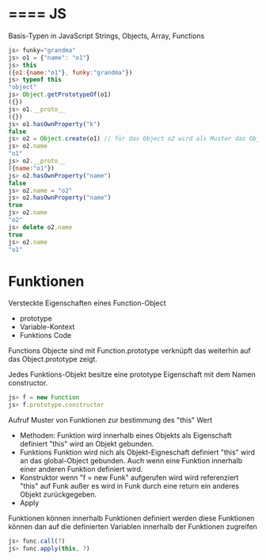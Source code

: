 ====
 JS
====

Basis-Typen in JavaScript Strings, Objects, Array, Functions

```javascript
js> funky="grandma"
js> o1 = {"name": "o1"}
js> this
({o1:{name:"o1"}, funky:"grandma"})
js> typeof this
"object"
js> Object.getPrototypeOf(o1)
({})
js> o1.__proto__
({})
js> o1.hasOwnProperty("k")
false
js> o2 = Object.create(o1) // für das Object o2 wird als Muster das Object o2 verwendet
js> o2.name
"o1"
js> o2.__proto__
({name:"o1"})
js> o2.hasOwnProperty("name")
false
js> o2.name = "o2"
js> o2.hasOwnProperty("name")
true
js> o2.name
"o2"
js> delete o2.name
true
js> o2.name
"o1"
```

Funktionen
==========

Versteckte Eigenschaften eines Function-Object
  * prototype
  * Variable-Kontext
  * Funktions Code

Functions Objecte sind mit Function.prototype verknüpft
das weiterhin auf das Object.prototype zeigt.

Jedes Funktions-Objekt besitze eine prototype Eigenschaft mit dem
Namen constructor.

```javascript
js> f = new Function
js> f.prototype.constructor
```

Aufruf Muster von Funktionen zur bestimmung des "this" Wert
  * Methoden:
    Funktion wird innerhalb eines Objekts als Eigenschaft definiert
    "this" wird an Objekt gebunden.
  * Funktions
    Funktion wird nich als Objekt-Eigneschaft definiert "this" 
    wird an das global-Object gebunden. Auch wenn eine Funktion
    innerhalb einer anderen Funktion definiert wird.
  * Konstruktor
    wenn "f = new Funk" aufgerufen wird wird referenziert "this"
    auf Funk außer es wird in Funk durch eine return ein anderes 
    Objekt zurückgegeben. 
  * Apply

Funktionen können innerhalb Funktionen definiert werden diese
Funktionen können dan auf die definierten Variablen innerhalb
der Funktionen zugreifen

```javascript
js> func.call(?)
js> func.apply(this, ?)
```
